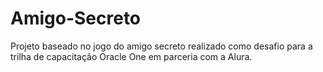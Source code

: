 # Amigo-Secreto
Projeto baseado no jogo do amigo secreto realizado como desafio para a trilha de capacitação Oracle One em parceria com a Alura.
